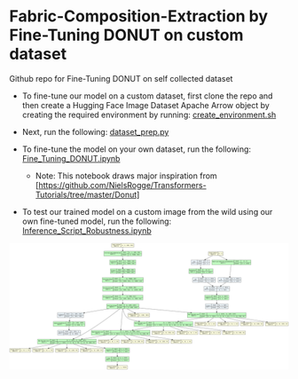 # Fabric-Composition-Extraction by Fine-Tuning DONUT on custom dataset
Github repo for Fine-Tuning DONUT on self collected dataset

- To fine-tune our model on a custom dataset, first clone the repo and then create a Hugging Face Image Dataset Apache Arrow object by creating the required environment by running:
[create_environment.sh](https://github.com/azhara001/Fabric-Composition-Extraction/blob/main/create_environment.sh)

- Next, run the following:
[dataset_prep.py](https://github.com/azhara001/Fabric-Composition-Extraction/blob/main/dataset_prep.py)

- To fine-tune the model on your own dataset, run the following:
[Fine_Tuning_DONUT.ipynb](https://github.com/azhara001/Fabric-Composition-Extraction/blob/main/Fine_Tuning_DONUT.ipynb)

  - Note: This notebook draws major inspiration from [https://github.com/NielsRogge/Transformers-Tutorials/tree/master/Donut]

- To test our trained model on a custom image from the wild using our own fine-tuned model, run the following:
[Inference_Script_Robustness.ipynb](https://github.com/azhara001/Fabric-Composition-Extraction/blob/main/Inference%20Script_Robustness.ipynb)

![Model Architecture](model_architecture.png)
